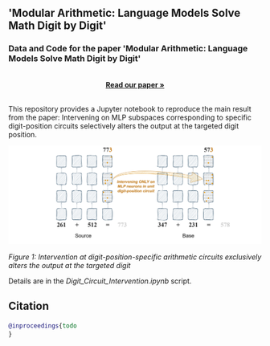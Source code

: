 ## 'Modular Arithmetic: Language Models Solve Math Digit by Digit'
### Data and Code for the paper 'Modular Arithmetic: Language Models Solve Math Digit by Digit'

<br />
<div align="center">
  <a href="TODO"><strong>Read our paper »</strong></a>
</div>     
<br />

This repository provides a Jupyter notebook to reproduce the main result from the paper: Intervening on MLP subspaces corresponding to specific digit-position circuits selectively alters the output at the targeted digit position.

![Intervention](DigitWiseCircuit.png)

*Figure 1: Intervention at digit-position-specific arithmetic circuits exclusively alters the output at the targeted digit*

Details are in the *Digit_Circuit_Intervention.ipynb* script. 


## Citation
```bibtex
@inproceedings{todo
}
```
